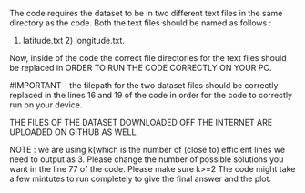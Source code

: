 The code requires the dataset to be in two different text files in the same directory as the code. Both the text files should be named as follows :
1) latitude.txt 2) longitude.txt.

Now, inside of the code the correct file directories for the text files should be replaced in ORDER TO RUN THE CODE CORRECTLY ON YOUR PC.

#IMPORTANT - the filepath for the two dataset files should be correctly replaced in the lines 16 and 19 of the code in order for the code to correctly run on your device.


THE FILES OF THE DATASET DOWNLOADED OFF THE INTERNET ARE UPLOADED ON GITHUB AS WELL.

NOTE : we are using k(which is the number of (close to) efficient lines we need to output as 3. Please change the number of possible solutions you want in the line 77 of the code.
Please make sure k>=2
The code might take a few mintutes to run completely to give the final answer and the plot.
